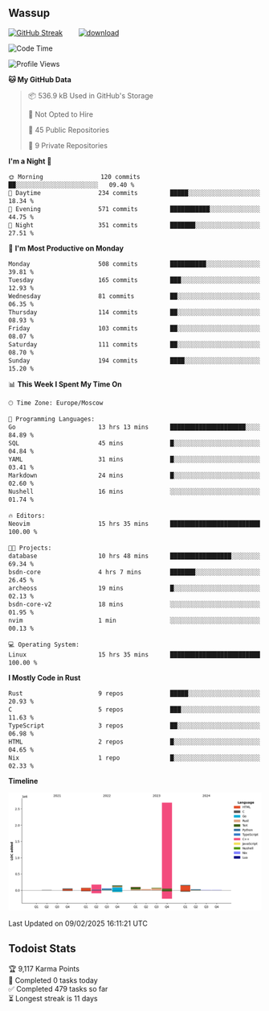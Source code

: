 ## Wassup

<!--
-->

[![GitHub Streak](http://github-readme-streak-stats.herokuapp.com?user=archeoss&theme=shades-of-purple&hide_border=true&date_format=j%20M%5B%20Y%5D)](https://git.io/streak-stats)&nbsp;&nbsp;&nbsp;&nbsp;&nbsp;&nbsp;&nbsp;&nbsp;[![download](https://user-images.githubusercontent.com/68448737/147796309-d8b65b1d-4dde-40d9-b03a-2b42aaa6cd43.jpeg)
](http://bmstu.ru/)

<!--START_SECTION:waka-->
![Code Time](http://img.shields.io/badge/Code%20Time-3%2C702%20hrs%2011%20mins-blue)

![Profile Views](http://img.shields.io/badge/Profile%20Views-1-blue)

**🐱 My GitHub Data** 

> 📦 536.9 kB Used in GitHub's Storage 
 > 
> 🚫 Not Opted to Hire
 > 
> 📜 45 Public Repositories 
 > 
> 🔑 9 Private Repositories 
 > 
**I'm a Night 🦉** 

```text
🌞 Morning                120 commits         ██░░░░░░░░░░░░░░░░░░░░░░░   09.40 % 
🌆 Daytime                234 commits         █████░░░░░░░░░░░░░░░░░░░░   18.34 % 
🌃 Evening                571 commits         ███████████░░░░░░░░░░░░░░   44.75 % 
🌙 Night                  351 commits         ███████░░░░░░░░░░░░░░░░░░   27.51 % 
```
📅 **I'm Most Productive on Monday** 

```text
Monday                   508 commits         ██████████░░░░░░░░░░░░░░░   39.81 % 
Tuesday                  165 commits         ███░░░░░░░░░░░░░░░░░░░░░░   12.93 % 
Wednesday                81 commits          ██░░░░░░░░░░░░░░░░░░░░░░░   06.35 % 
Thursday                 114 commits         ██░░░░░░░░░░░░░░░░░░░░░░░   08.93 % 
Friday                   103 commits         ██░░░░░░░░░░░░░░░░░░░░░░░   08.07 % 
Saturday                 111 commits         ██░░░░░░░░░░░░░░░░░░░░░░░   08.70 % 
Sunday                   194 commits         ████░░░░░░░░░░░░░░░░░░░░░   15.20 % 
```


📊 **This Week I Spent My Time On** 

```text
🕑︎ Time Zone: Europe/Moscow

💬 Programming Languages: 
Go                       13 hrs 13 mins      █████████████████████░░░░   84.89 % 
SQL                      45 mins             █░░░░░░░░░░░░░░░░░░░░░░░░   04.84 % 
YAML                     31 mins             █░░░░░░░░░░░░░░░░░░░░░░░░   03.41 % 
Markdown                 24 mins             █░░░░░░░░░░░░░░░░░░░░░░░░   02.60 % 
Nushell                  16 mins             ░░░░░░░░░░░░░░░░░░░░░░░░░   01.74 % 

🔥 Editors: 
Neovim                   15 hrs 35 mins      █████████████████████████   100.00 % 

🐱‍💻 Projects: 
database                 10 hrs 48 mins      █████████████████░░░░░░░░   69.34 % 
bsdn-core                4 hrs 7 mins        ███████░░░░░░░░░░░░░░░░░░   26.45 % 
archeoss                 19 mins             █░░░░░░░░░░░░░░░░░░░░░░░░   02.13 % 
bsdn-core-v2             18 mins             ░░░░░░░░░░░░░░░░░░░░░░░░░   01.95 % 
nvim                     1 min               ░░░░░░░░░░░░░░░░░░░░░░░░░   00.13 % 

💻 Operating System: 
Linux                    15 hrs 35 mins      █████████████████████████   100.00 % 
```

**I Mostly Code in Rust** 

```text
Rust                     9 repos             █████░░░░░░░░░░░░░░░░░░░░   20.93 % 
C                        5 repos             ███░░░░░░░░░░░░░░░░░░░░░░   11.63 % 
TypeScript               3 repos             ██░░░░░░░░░░░░░░░░░░░░░░░   06.98 % 
HTML                     2 repos             █░░░░░░░░░░░░░░░░░░░░░░░░   04.65 % 
Nix                      1 repo              █░░░░░░░░░░░░░░░░░░░░░░░░   02.33 % 
```



**Timeline**

![Lines of Code chart](https://raw.githubusercontent.com/archeoss/archeoss/master/assets/bar_graph.png)


 Last Updated on 09/02/2025 16:11:21 UTC
<!--END_SECTION:waka-->

## Todoist Stats

<!-- TODO-IST:START -->
🏆  9,117 Karma Points           
🌸  Completed 0 tasks today           
✅  Completed 479 tasks so far           
⏳  Longest streak is 11 days
<!-- TODO-IST:END -->
